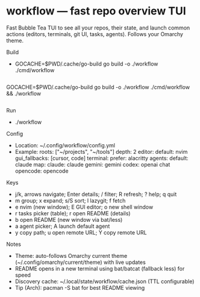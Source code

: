 # workflow — fast repo overview TUI

Fast Bubble Tea TUI to see all your repos, their state, and launch common actions (editors, terminals, git UI, tasks, agents). Follows your Omarchy theme.

Build
- GOCACHE=$PWD/.cache/go-build go build -o ./workflow ./cmd/workflow
```

```
GOCACHE=$PWD/.cache/go-build go build -o ./workflow ./cmd/workflow && ./workflow
```
```

Run
- ./workflow

Config
- Location: ~/.config/workflow/config.yml
- Example:
  roots: ["~/projects", "~/tools"]
  depth: 2
  editor:
    default: nvim
    gui_fallbacks: [cursor, code]
  terminal:
    prefer: alacritty
  agents:
    default: claude
    map:
      claude: claude
      gemini: gemini
      codex: openai chat
      opencode: opencode

Keys
- j/k, arrows navigate; Enter details; / filter; R refresh; ? help; q quit
- m group; x expand; s/S sort; l lazygit; f fetch
- e nvim (new window); E GUI editor; o new shell window
- r tasks picker (table); r open README (details)
- b open README (new window via bat/less)
- a agent picker; A launch default agent
- y copy path; u open remote URL; Y copy remote URL

Notes
- Theme: auto-follows Omarchy current theme (~/.config/omarchy/current/theme) with live updates
- README opens in a new terminal using bat/batcat (fallback less) for speed
- Discovery cache: ~/.local/state/workflow/cache.json (TTL configurable)
- Tip (Arch): pacman -S bat for best README viewing
